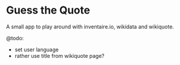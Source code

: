 # Guess the Quote

A small app to play around with inventaire.io, wikidata and wikiquote.

@todo:
- set user language
- rather use title from wikiquote page?
